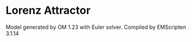 # Lorenz Attractor

Model generated by OM 1.23 with Euler solver. Compiled by EMScripten 3.1.14

<bdl-fmi id="idfmi" mode="continuous" src="LorenzAttractor2024.js" fminame="LorenzAttractor2024" tolerance="0.000001" starttime="0" fstepsize="0.001" fpslimit="60" guid="{8c4e810f-3df3-4a00-8276-176fa3c9f9e0}" valuereferences="0,1,2" valuelabels="x,y,z" inputs="id1,8,1,1,f;id2,7,1,1,f;id3,6,1,1,f" inputlabels="sigma,ro,beta" debug="1"></bdl-fmi>


<bdl-range id="id1" title="sigma" min="0" max="100" default="10" step="0.1"></bdl-range>

<bdl-range id="id2" title="ro" min="0" max="1000" default="99.96" step="0.01"></bdl-range>

<bdl-range id="id3" title="beta" min="0" max="10" default="2.67" step="0.01"></bdl-range>


<bdl-chartjs-xy id="id10" width="400" height="400" fromid="idfmi" labels="x,y" initialdata="" refindex="0" refvalues="2" maxdata="8192"></bdl-chartjs-xy>